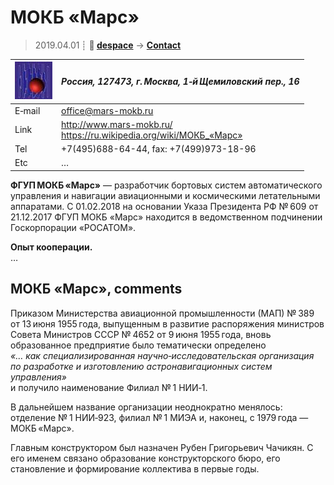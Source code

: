 # МОКБ «Марс»
> 2019.04.01 ┊ **🚀 [despace](index.md)** → **[Contact](contact.md)**

|[![](f/contact/m/mokb_mars_logo1_thumb.jpg)](f/contact/m/mokb_mars_logo1.png)|*Россия, 127473, г. Москва, 1‑й Щемиловский пер., 16*|
|:--|:--|
|E‑mail| <office@mars-mokb.ru> |
|Link| <http://www.mars-mokb.ru/><br> <https://ru.wikipedia.org/wiki/МОКБ_«Марс»> |
|Tel| +7(495)688-64-44, fax: +7(499)973-18-96 |
|Etc| … |

**ФГУП МОКБ «Марс»** — разработчик бортовых систем автоматического управления и навигации авиационными и космическими летательными аппаратами. С 01.02.2018 на основании Указа Президента РФ № 609 от 21.12.2017 ФГУП МОКБ «Марс» находится в ведомственном подчинении Госкорпорации «РОСАТОМ».

**Опыт кооперации.**  
…


<p style="page-break-after:always"> </p>

## МОКБ «Марс», comments

Приказом Министерства авиационной промышленности (МАП) № 389 от 13 июня 1955 года, выпущенным в развитие распоряжения министров Совета Министров СССР № 4652 от 9 июня 1955 года, вновь образованное предприятие было тематически определено  
*«… как специализированная научно‑исследовательская организация по разработке и изготовлению астронавигационных систем управления»*  
и получило наименование Филиал № 1 НИИ‑1.

В дальнейшем название организации неоднократно менялось: отделение № 1 НИИ‑923, филиал № 1 МИЭА и, наконец, с 1979 года — МОКБ «Марс».

Главным конструктором был назначен Рубен Григорьевич Чачикян. С его именем связано образование конструкторского бюро, его становление и формирование коллектива в первые годы.
